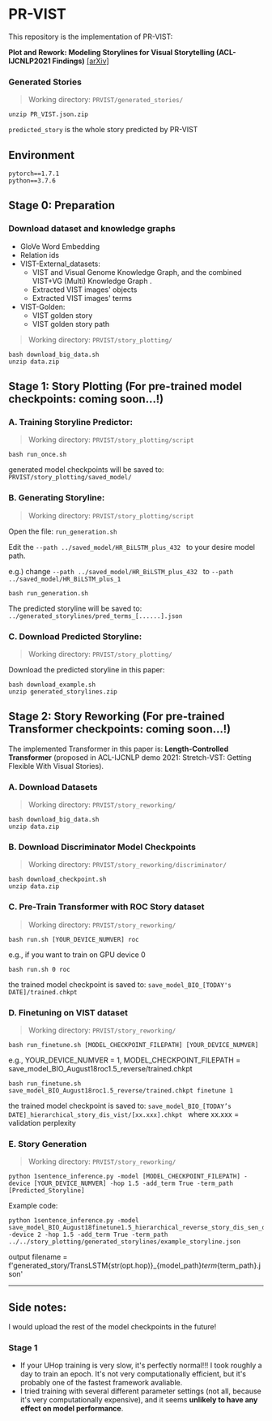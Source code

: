 # PR-VIST
This repository is the implementation of PR-VIST:

**Plot and Rework: Modeling Storylines for Visual Storytelling (ACL-IJCNLP2021 Findings)** [[arXiv]](https://arxiv.org/abs/2105.06950)

### Generated Stories
> Working directory: `PRVIST/generated_stories/`
```bash=
unzip PR_VIST.json.zip
```
`predicted_story` is the whole story predicted by PR-VIST

## Environment
```
pytorch==1.7.1
python==3.7.6
```

## Stage 0: Preparation
### Download dataset and knowledge graphs
* GloVe Word Embedding
* Relation ids
* VIST-External_datasets: 
  * VIST and Visual Genome Knowledge Graph, and the combined VIST+VG (Multi) Knowledge Graph .
  * Extracted VIST images' objects
  * Extracted VIST images' terms
* VIST-Golden:
  * VIST golden story
  * VIST golden story path

> Working directory: `PRVIST/story_plotting/`
```bash=
bash download_big_data.sh
unzip data.zip
```
## Stage 1: Story Plotting (For pre-trained model checkpoints: coming soon...!)
### A. Training Storyline Predictor: 
> Working directory: `PRVIST/story_plotting/script`
```bash=
bash run_once.sh
```
generated model checkpoints will be saved to: `PRVIST/story_plotting/saved_model/`



### B. Generating Storyline:
> Working directory: `PRVIST/story_plotting/script`

Open the file: `run_generation.sh`

Edit the `--path ../saved_model/HR_BiLSTM_plus_432 ` to your desire model path. 

e.g.) change `--path ../saved_model/HR_BiLSTM_plus_432 ` to `--path  ../saved_model/HR_BiLSTM_plus_1`

```bash=
bash run_generation.sh
```

The predicted storyline will be saved to: `../generated_storylines/pred_terms_[......].json`

### C. Download Predicted Storyline:
> Working directory: `PRVIST/story_plotting/`

Download the predicted storyline in this paper:

```bash=
bash download_example.sh
unzip generated_storylines.zip
```
## Stage 2: Story Reworking (For pre-trained Transformer checkpoints: coming soon...!)
 The implemented Transformer in this paper is: 
 **Length-Controlled Transformer** (proposed in  ACL-IJCNLP demo 2021: Stretch-VST: Getting Flexible With Visual Stories). 
 
 ### A. Download Datasets
> Working directory: `PRVIST/story_reworking/`
```bash=
bash download_big_data.sh
unzip data.zip
```
 ### B. Download Discriminator Model Checkpoints
> Working directory: `PRVIST/story_reworking/discriminator/`
```bash=
bash download_checkpoint.sh
unzip data.zip
```

 ### C. Pre-Train Transformer with ROC Story dataset
> Working directory: `PRVIST/story_reworking/`

```bash=
bash run.sh [YOUR_DEVICE_NUMVER] roc
```
e.g., 
if you want to train on GPU device 0
```bash=
bash run.sh 0 roc
```

the trained model checkpoint is saved to: `save_model_BIO_[TODAY's DATE]/trained.chkpt`

### D. Finetuning on VIST dataset
> Working directory: `PRVIST/story_reworking/`

```bash=
bash run_finetune.sh [MODEL_CHECKPOINT_FILEPATH] [YOUR_DEVICE_NUMVER]
```
e.g., 
YOUR_DEVICE_NUMVER = 1, 
MODEL_CHECKPOINT_FILEPATH = save_model_BIO_August18roc1.5_reverse/trained.chkpt

```bash=
bash run_finetune.sh save_model_BIO_August18roc1.5_reverse/trained.chkpt finetune 1
```

the trained model checkpoint is saved to: `save_model_BIO_[TODAY’s DATE]_hierarchical_story_dis_vist/[xx.xxx].chkpt
`
where xx.xxx = validation perplexity

### E. Story Generation
> Working directory: `PRVIST/story_reworking/`

```bash=
python 1sentence_inference.py -model [MODEL_CHECKPOINT_FILEPATH] -device [YOUR_DEVICE_NUMVER] -hop 1.5 -add_term True -term_path [Predicted_Storyline]
```

Example code:
```bash=
python 1sentence_inference.py -model save_model_BIO_August18finetune1.5_hierarchical_reverse_story_dis_sen_dis_pretrain_vist/trained_ppl_61.621.chkpt -device 2 -hop 1.5 -add_term True -term_path ../../story_plotting/generated_storylines/example_storyline.json
```

output filename = f'generated_story/TransLSTM{str(opt.hop)}_{model_path}_term_{term_path}.json'

---
## Side notes:
I would upload the rest of the model checkpoints in the future!

### Stage 1
* If your UHop training is very slow, it's perfectly normal!!! I took roughly a day to train an epoch. It's not very computationally efficient, but it's probably one of the fastest framework avaliable.
* I tried training with several different parameter settings (not all, because it's very computationally expensive), and it seems **unlikely to have any effect on model performance**.

